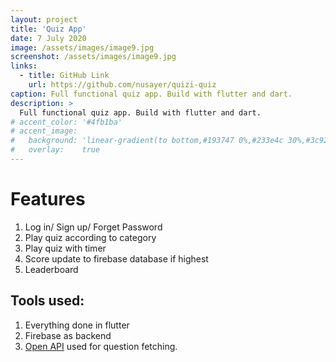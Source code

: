 ```yaml
---
layout: project
title: 'Quiz App'
date: 7 July 2020
image: /assets/images/image9.jpg
screenshot: /assets/images/image9.jpg
links:
  - title: GitHub Link
    url: https://github.com/nusayer/quizi-quiz
caption: Full functional quiz app. Build with flutter and dart.
description: >
  Full functional quiz app. Build with flutter and dart.
# accent_color: '#4fb1ba'
# accent_image:
#   background: 'linear-gradient(to bottom,#193747 0%,#233e4c 30%,#3c929e 50%,#d5d5d4 70%,#cdccc8 100%)'
#   overlay:    true
---
```


# Features
1.	Log in/ Sign up/ Forget Password
2.	Play quiz according to category
3.  Play quiz with timer
4.	Score update to firebase database if highest
5.	Leaderboard

## Tools used:
1.	Everything done in flutter
2.	Firebase as backend
3.	[Open API](https://opentdb.com/api_config.php) used for question fetching.